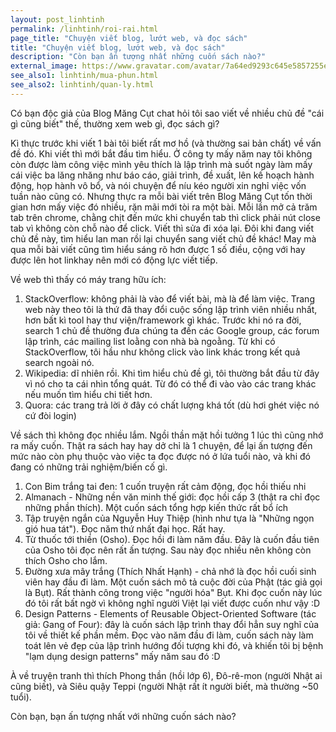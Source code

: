 ```yaml
---
layout: post_linhtinh
permalink: /linhtinh/roi-rai.html
page_title: "Chuyện viết blog, lướt web, và đọc sách"
title: "Chuyện viết blog, lướt web, và đọc sách"
description: "Còn bạn ấn tượng nhất những cuốn sách nào?"
external_image: https://www.gravatar.com/avatar/7a64ed9293c645e5857255e8f2320a8d?s=292
see_also1: linhtinh/mua-phun.html
see_also2: linhtinh/quan-ly.html
---
```


Có bạn độc giả của Blog Măng Cụt chat hỏi tôi sao viết về nhiều chủ đề "cái gì cũng biết" thế, thường xem web gì, đọc sách gì?

Kì thực trước khi viết 1 bài tôi biết rất mơ hồ (và thường sai bản chất) về vấn đề đó. Khi viết thì mới bắt đầu tìm hiểu. Ở công ty mấy năm nay tôi không còn được làm công việc mình yêu thích là lập trình mà suốt ngày làm mấy cái việc ba lăng nhăng như báo cáo, giải trình, đề xuất, lên kế hoạch hành động, họp hành vô bổ, và nói chuyện để níu kéo người xin nghỉ việc vốn tuần nào cũng có. Nhưng thực ra mỗi bài viết trên Blog Măng Cụt tốn thời gian hơn mấy việc đó nhiều, rặn mãi mới tòi ra một bài. Mỗi lần mở cả trăm tab trên chrome, chằng chịt đến mức khi chuyển tab thì click phải nút close tab vì không còn chỗ nào để click. Viết thì sửa đi xóa lại. Đôi khi đang viết chủ đề này, tìm hiểu lan man rồi lại chuyển sang viết chủ đề khác! May mà qua mỗi bài viết cũng tìm hiểu sáng rõ hơn được 1 số điều, cộng với hay được lên hot linkhay nên mới có động lực viết tiếp.

Về web thì thấy có máy trang hữu ích:

1. StackOverflow: không phải là vào để viết bài, mà là để làm việc. Trang web này theo tôi là thứ đã thay đổi cuộc sống lập trình viên nhiều nhất, hơn bất kì tool hay thư viện/framework gì khác. Trước khi nó ra đời, search 1 chủ đề thường đưa chúng ta đến các Google group, các forum lập trình, các mailing list loằng con nhà bà ngoằng. Từ khi có StackOverflow, tôi hầu như không click vào link khác trong kết quả search ngoài nó.
2. Wikipedia: dĩ nhiên rồi. Khi tìm hiểu chủ đề gì, tôi thường bắt đầu từ đây vì nó cho ta cái nhìn tổng quát. Từ đó có thể đi vào vào các trang khác nếu muốn tìm hiểu chi tiết hơn.
3. Quora: các trang trả lời ở đây có chất lượng khá tốt (dù hơi ghét việc nó cứ đòi login)

Về sách thì không đọc nhiều lắm. Ngồi thần mặt hồi tưởng 1 lúc thì cũng nhớ ra mấy cuốn. Thật ra sách hay hay dở chỉ là 1 chuyện, để lại ấn tượng đến mức nào còn phụ thuộc vào việc ta đọc được nó ở lứa tuổi nào, và khi đó đang có những trải nghiệm/biến cố gì.

1. Con Bim trắng tai đen: 1 cuốn truyện rất cảm động, đọc hồi thiếu nhi
2. Almanach - Những nền văn minh thế giới: đọc hồi cấp 3 (thật ra chỉ đọc những phần thích). Một cuốn sách tổng hợp kiến thức rất bổ ích
3. Tập truyện ngắn của Nguyễn Huy Thiệp (hình như tựa là "Những ngọn gió hua tát"). Đọc năm thứ nhất đại học. Rất hay.
4. Từ thuốc tới thiền (Osho). Đọc hồi đi làm năm đầu. Đây là cuốn đầu tiên của Osho tôi đọc nên rất ấn tượng. Sau này đọc nhiều nên không còn thích Osho cho lắm.
5. Đường xưa mây trắng (Thích Nhất Hạnh) - chả nhớ là đọc hồi cuối sinh viên hay đầu đi làm. Một cuốn sách mô tả cuộc đời của Phật (tác giả gọi là Bụt). Rất thành công trong việc "người hóa" Bụt. Khi đọc cuốn này lúc đó tôi rất bất ngờ vì không nghĩ người Việt lại viết được cuốn như vậy :D
6. Design Patterns - Elements of Reusable Object-Oriented Software (tác giả: Gang of Four): đây là cuốn sách lập trình thay đổi hẳn suy nghĩ của tôi về thiết kế phần mềm. Đọc vào năm đầu đi làm, cuốn sách này làm toát lên vẻ đẹp của lập trình hướng đối tượng khi đó, và khiến tôi bị bệnh "lạm dụng design patterns" mấy năm sau đó :D

À về truyện tranh thì thích Phong thần (hồi lớp 6), Đô-rê-mon (người Nhật ai cũng biết), và Siêu quậy Teppi (người Nhật rất ít người biết, mà thường ~50 tuổi).

Còn bạn, bạn ấn tượng nhất với những cuốn sách nào?